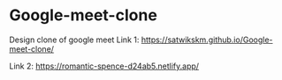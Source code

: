 # Google-meet-clone
Design clone of google meet
Link 1:
https://satwikskm.github.io/Google-meet-clone/

Link 2:
https://romantic-spence-d24ab5.netlify.app/
